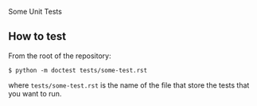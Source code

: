 Some Unit Tests

## How to test

From the root of the repository:

~~~
$ python -m doctest tests/some-test.rst
~~~

where `tests/some-test.rst` is the name of the file that store the tests that
you want to run.
